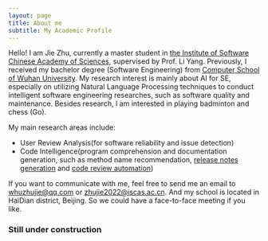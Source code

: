 ```yaml
---
layout: page
title: About me
subtitle: My Academic Profile
---
```


Hello! I am Jie Zhu, currently a master student in [the Institute of Software Chinese Academy of Sciences](http://www.iscas.ac.cn/), supervised by Prof. Li Yang. Previously, I received my bachelor degree (Software Engineering) from [Computer School of Wuhan University](http://cs.whu.edu.cn/). My research interest is mainly about AI for SE, especially on utilizing Natural Language Processing techniques to conduct intelligent software engineering researches, such as software quality and maintenance. Besides research, I am interested in playing badminton and chess (Go). 

My main research areas include:

- User Review Analysis(for software reliability and issue detection)
- Code Intelligence(program comprehension and documentation generation, such as method name recommendation, [release notes generation](https://arxiv.org/pdf/2201.06720.pdf) and [code review automation](https://arxiv.org/pdf/2208.08014.pdf))

If you want to communicate with me, feel free to send me an email to whuzhujie@qq.com or zhujie2022@iscas.ac.cn. And my school is located in HaiDian district, Beijing. So we could have a face-to-face meeting if you like.

### Still under construction
